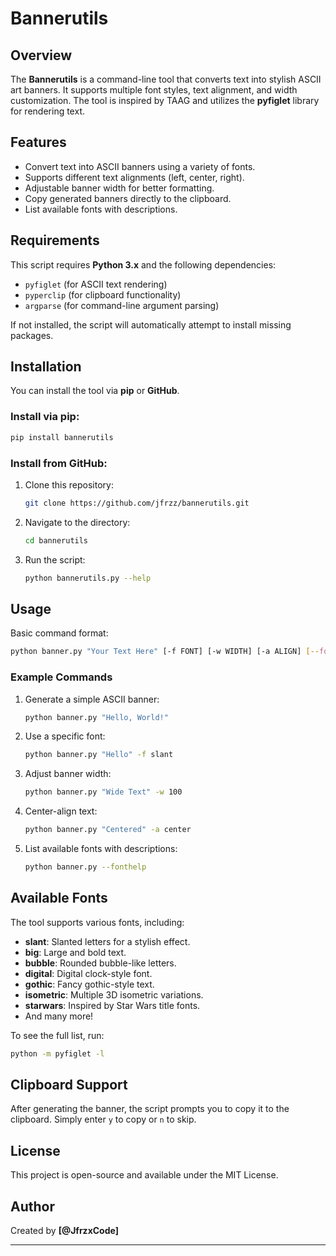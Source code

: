 # Bannerutils

## Overview
The **Bannerutils** is a command-line tool that converts text into stylish ASCII art banners. It supports multiple font styles, text alignment, and width customization. The tool is inspired by TAAG and utilizes the **pyfiglet** library for rendering text.

## Features
- Convert text into ASCII banners using a variety of fonts.
- Supports different text alignments (left, center, right).
- Adjustable banner width for better formatting.
- Copy generated banners directly to the clipboard.
- List available fonts with descriptions.

## Requirements
This script requires **Python 3.x** and the following dependencies:
- `pyfiglet` (for ASCII text rendering)
- `pyperclip` (for clipboard functionality)
- `argparse` (for command-line argument parsing)

If not installed, the script will automatically attempt to install missing packages.

## Installation
You can install the tool via **pip** or **GitHub**.

### Install via pip:
```sh
pip install bannerutils
```

### Install from GitHub:
1. Clone this repository:
   ```sh
   git clone https://github.com/jfrzz/bannerutils.git
   ```
2. Navigate to the directory:
   ```sh
   cd bannerutils
   ```
3. Run the script:
   ```sh
   python bannerutils.py --help
   ```

## Usage
Basic command format:
```sh
python banner.py "Your Text Here" [-f FONT] [-w WIDTH] [-a ALIGN] [--fonthelp]
```

### Example Commands
1. Generate a simple ASCII banner:
   ```sh
   python banner.py "Hello, World!"
   ```
2. Use a specific font:
   ```sh
   python banner.py "Hello" -f slant
   ```
3. Adjust banner width:
   ```sh
   python banner.py "Wide Text" -w 100
   ```
4. Center-align text:
   ```sh
   python banner.py "Centered" -a center
   ```
5. List available fonts with descriptions:
   ```sh
   python banner.py --fonthelp
   ```

## Available Fonts
The tool supports various fonts, including:
- **slant**: Slanted letters for a stylish effect.
- **big**: Large and bold text.
- **bubble**: Rounded bubble-like letters.
- **digital**: Digital clock-style font.
- **gothic**: Fancy gothic-style text.
- **isometric**: Multiple 3D isometric variations.
- **starwars**: Inspired by Star Wars title fonts.
- And many more!

To see the full list, run:
```sh
python -m pyfiglet -l
```

## Clipboard Support
After generating the banner, the script prompts you to copy it to the clipboard. Simply enter `y` to copy or `n` to skip.

## License
This project is open-source and available under the MIT License.

## Author
Created by **[@JfrzxCode]**

---
